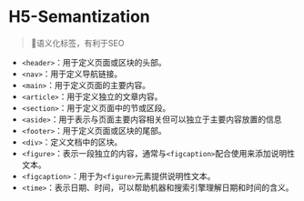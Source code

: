# H5-Semantization

> 📌语义化标签，有利于SEO

-   `<header>`：用于定义页面或区块的头部。
-   `<nav>`：用于定义导航链接。
-   `<main>`：用于定义页面的主要内容。
-   `<article>`：用于定义独立的文章内容。
-   `<section>`：用于定义页面中的节或区段。
-   `<aside>`：用于表示与页面主要内容相关但可以独立于主要内容放置的信息
-   `<footer>`：用于定义页面或区块的尾部。
-   `<div>`：定义文档中的区块。
-   `<figure>`：表示一段独立的内容，通常与`<figcaption>`配合使用来添加说明性文本。
-   `<figcaption>`：用于为`<figure>`元素提供说明性文本。
-   `<time>`：表示日期、时间，可以帮助机器和搜索引擎理解日期和时间的含义。
